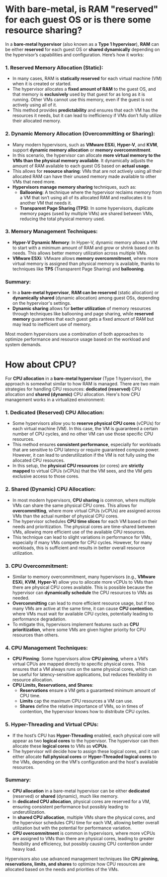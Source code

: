 # With bare-metal, is RAM "reserved" for each guest OS or is there some resource sharing?

In a **bare-metal hypervisor** (also known as a **Type 1 hypervisor**), **RAM** can be either **reserved** for each guest OS or **shared dynamically** depending on the hypervisor’s capabilities and configuration. Here’s how it works:

### 1. **Reserved Memory Allocation** (Static):
   - In many cases, RAM is **statically reserved** for each virtual machine (VM) when it is created or started.
   - The hypervisor allocates a **fixed amount of RAM** to the guest OS, and that memory is **exclusively** used by that guest for as long as it is running. Other VMs cannot use this memory, even if the guest is not actively using all of it.
   - This method provides **predictability** and ensures that each VM has the resources it needs, but it can lead to inefficiency if VMs don’t fully utilize their allocated memory.

### 2. **Dynamic Memory Allocation** (Overcommitting or Sharing):
   - Many modern hypervisors, such as **VMware ESXi**, **Hyper-V**, and **KVM**, support **dynamic memory allocation** or **memory overcommitment**.
   - In this scenario, the hypervisor can allocate **more virtual memory to the VMs than the physical memory available**. It dynamically adjusts the amount of RAM available to each guest OS based on **actual usage**.
   - This allows for **resource sharing**: VMs that are not actively using all their allocated RAM can have their unused memory made available to other VMs that need more.
   - **Hypervisors manage memory sharing** techniques, such as:
     - **Ballooning**: A technique where the hypervisor reclaims memory from a VM that isn’t using all of its allocated RAM and reallocates it to another VM that needs it.
     - **Transparent Page Sharing (TPS)**: In some hypervisors, duplicate memory pages (used by multiple VMs) are shared between VMs, reducing the total physical memory used.

### 3. **Memory Management Techniques**:
   - **Hyper-V Dynamic Memory**: In Hyper-V, dynamic memory allows a VM to start with a minimum amount of RAM and grow or shrink based on its needs. This allows better memory utilization across multiple VMs.
   - **VMware ESXi**: VMware allows **memory overcommitment**, where more virtual memory is assigned than physical memory is available, thanks to techniques like **TPS** (Transparent Page Sharing) and **ballooning**.

### Summary:
- In a **bare-metal hypervisor**, **RAM can be reserved** (static allocation) or **dynamically shared** (dynamic allocation) among guest OSs, depending on the hypervisor's settings.
- **Dynamic sharing** allows for **better utilization** of memory resources through techniques like ballooning and page sharing, while **reserved memory** guarantees that each guest gets a fixed amount of RAM but may lead to inefficient use of memory.

Most modern hypervisors use a combination of both approaches to optimize performance and resource usage based on the workload and system demands.

# How about CPU?

For **CPU allocation** in a **bare-metal hypervisor** (Type 1 hypervisor), the approach is somewhat similar to how RAM is managed. There are two main strategies for handling CPU resources: **dedicated (reserved)** CPU allocation and **shared (dynamic)** CPU allocation. Here's how CPU management works in a virtualized environment:

### 1. **Dedicated (Reserved) CPU Allocation**:
   - Some hypervisors allow you to **reserve physical CPU cores** (vCPUs) for each virtual machine (VM). In this case, the VM is guaranteed a certain number of CPU cycles, and no other VM can use those specific CPU resources.
   - This method ensures **consistent performance**, especially for workloads that are sensitive to CPU latency or require guaranteed compute power. However, it can lead to underutilization if the VM is not fully using the allocated CPU resources.
   - In this setup, the **physical CPU resources** (or cores) are **strictly mapped** to virtual CPUs (vCPUs) that the VM sees, and the VM gets exclusive access to those cores.

### 2. **Shared (Dynamic) CPU Allocation**:
   - In most modern hypervisors, **CPU sharing** is common, where multiple VMs can share the same physical CPU cores. This allows for **overcommitting**, where more virtual CPUs (vCPUs) are assigned across VMs than the actual number of physical CPU cores.
   - The hypervisor schedules **CPU time slices** for each VM based on their needs and prioritization. The physical cores are time-shared between VMs, allowing more efficient use of the available CPU resources.
   - This technique can lead to slight variations in performance for VMs, especially if many VMs compete for CPU cycles. However, for many workloads, this is sufficient and results in better overall resource utilization.

### 3. **CPU Overcommitment**:
   - Similar to memory overcommitment, many hypervisors (e.g., **VMware ESXi**, **KVM**, **Hyper-V**) allow you to allocate more vCPUs to VMs than there are physical CPU cores available. This is possible because the hypervisor can **dynamically schedule** the CPU resources to VMs as needed.
   - **Overcommitting** can lead to more efficient resource usage, but if too many VMs are active at the same time, it can cause **CPU contention**, where VMs must wait for available CPU cycles, potentially leading to performance degradation.
   - To mitigate this, hypervisors implement features such as **CPU prioritization**, where some VMs are given higher priority for CPU resources than others.

### 4. **CPU Management Techniques**:
   - **CPU Pinning**: Some hypervisors allow **CPU pinning**, where a VM’s virtual CPUs are mapped directly to specific physical cores. This ensures that a VM always runs on the same physical cores, which can be useful for latency-sensitive applications, but reduces flexibility in resource allocation.
   - **CPU Limits, Reservations, and Shares**: 
     - **Reservations** ensure a VM gets a guaranteed minimum amount of CPU time.
     - **Limits** cap the maximum CPU resources a VM can use.
     - **Shares** define the relative importance of VMs, so in times of contention, the hypervisor knows how to distribute CPU cycles.

### 5. **Hyper-Threading and Virtual CPUs**:
   - If the host’s CPU has **Hyper-Threading** enabled, each physical core will appear as two **logical cores** to the hypervisor. The hypervisor can then allocate these **logical cores** to VMs as **vCPUs**.
   - The hypervisor will decide how to assign these logical cores, and it can either allocate **full physical cores** or **Hyper-Threaded logical cores** to the VMs, depending on the VM's configuration and the host's available resources.

### Summary:
- **CPU allocation** in a bare-metal hypervisor can be either **dedicated** (reserved) or **shared** (dynamic), much like memory.
- In **dedicated CPU allocation**, physical cores are reserved for a VM, ensuring consistent performance but possibly leading to underutilization.
- In **shared CPU allocation**, multiple VMs share the physical cores, and the hypervisor schedules CPU time for each VM, allowing better overall utilization but with the potential for performance variation.
- **CPU overcommitment** is common in hypervisors, where more vCPUs are assigned to VMs than there are physical cores, leading to greater flexibility and efficiency, but possibly causing CPU contention under heavy load.

Hypervisors also use advanced management techniques like **CPU pinning, reservations, limits, and shares** to optimize how CPU resources are allocated based on the needs and priorities of the VMs.
